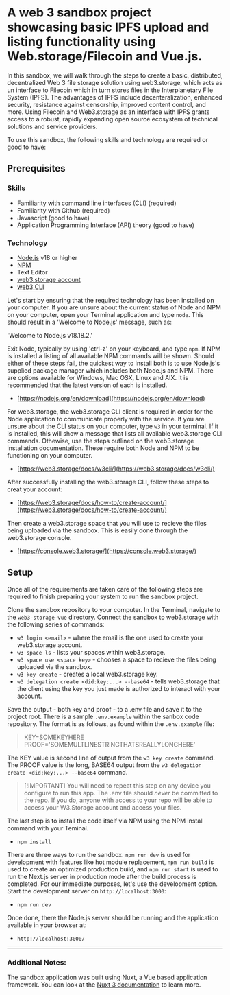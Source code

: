 # A web 3 sandbox project showcasing basic IPFS upload and listing functionality using Web.storage/Filecoin and Vue.js.

In this sandbox, we will walk through the steps to create a basic, distributed, decentralized  Web 3 file storage solution using web3.storage, which acts as un interface to Filecoin which in turn stores files in the Interplanetary File System (IPFS). The advantages of IPFS include decenteralization, enhanced security, resistance against censorship, improved content control, and more. Using Filecoin and Web3.storage as an interface with IPFS grants access to a robust, rapidly expanding open source ecosystem of technical solutions and service providers.

To use this sandbox, the following skills and technology are required or good to have:

## Prerequisites

### Skills
* Familiarity with command line interfaces (CLI) (required)
* Familiarity with Github (required)
* Javascript (good to have)
* Application Programming Interface (API) theory (good to have)

### Technology
* [Node.js](https://nodejs.org/en) v18 or higher 
* [NPM](https://www.npmjs.com/)
* Text Editor
* [web3.storage account](https://web3.storage/)
* [web3 CLI](https://web3.storage/docs/w3cli/)

Let's start by ensuring that the required technology has been installed on your computer. If you are unsure about the current status of Node and NPM on your computer, open your Terminal application and type `node`. This should result in a 'Welcome to Node.js' message, such as:

'Welcome to Node.js v18.18.2.'

Exit Node, typically by using 'ctrl-z' on your keyboard, and type `npm`. If NPM is installed a listing of all available NPM commands will be shown. Should either of these steps fail, the quickest way to install both is to use Node.js's supplied package manager which includes both Node.js and NPM. There are options available for Windows, Mac OSX, Linux and AIX. It is recommended that the latest version of each is installed.

- [https://nodejs.org/en/download](https://nodejs.org/en/download)

For web3.storage, the web3.storage CLI client is required in order for the Node application to communicate properly with the service. If you are unsure about the CLI status on your computer, type `w3` in your terminal. If it is installed, this will show a message that lists all available web3.storage CLI commands. Othewise, use the steps outlined on the web3.storage installation documentation. These require both Node and NPM to be functioning on your computer.

- [https://web3.storage/docs/w3cli/](https://web3.storage/docs/w3cli/)

After successfully installing the web3.storage CLI, follow these steps to creat your account:

- [https://web3.storage/docs/how-to/create-account/](https://web3.storage/docs/how-to/create-account/)

Then create a web3.storage space that you will use to recieve the files being uploaded via the sandbox. This is easily done through the web3.storage console.

- [https://console.web3.storage/](https://console.web3.storage/)

## Setup

Once all of the requirements are taken care of the following steps are required to finish preparing your system to run the sandbox project.

 Clone the sandbox repository to your computer.
 In the Terminal, navigate to the `web3-storage-vue` directory.
 Connect the sandbox to web3.storage with the following series of commands:
* `w3 login <email>` - where the email is the one used to create your web3.storage account.
* `w3 space ls` - lists your spaces within web3.storage.
* `w3 space use <space key>` - chooses a space to recieve the files being uploaded via the sandbox.
* `w3 key create` - creates a local web3.storage key.
* `w3 delegation create <did:key:...> --base64` - tells web3.storage that the client using the key you just made is authorized to interact with your account.

Save the output - both key and proof - to a .env file and save it to the project root. There is a sample `.env.example` within the sanbox code repository. The format is as follows, as found within the `.env.example` file:

> KEY=SOMEKEYHERE
> PROOF='SOMEMULTLINESTRINGTHATSREALLYLONGHERE'

The KEY value is second line of output from the `w3 key create` command. The PROOF value is the long, BASE64 output from the `w3 delegation create <did:key:...> --base64` command.
 
> [!IMPORTANT] You will need to repeat this step on any device you configure to run this app.
> The .env file should _never_ be committed to the repo. If you do, anyone with access to your repo will be able to access your W3.Storage account and access your files.
 
The last step is to install the code itself via NPM using the NPM install command with your Teminal.
* `npm install`

There are three ways to run the sandbox. `npm run dev` is used for development with features like hot module replacement, `npm run build` is used to create an optimized production build, and `npm run start` is used to run the Next.js server in production mode after the build process is completed. For our immediate purposes, let's use the development option. Start the development server on `http://localhost:3000`:

* `npm run dev`

Once done, there the Node.js server should be running and the application available in your browser at:
* `http://localhost:3000/`

-------------------------------------------------

### Additional Notes:
The sandbox application was built using Nuxt, a Vue based application framework. You can look at the [Nuxt 3 documentation](https://nuxt.com/docs/getting-started/introduction) to learn more.
